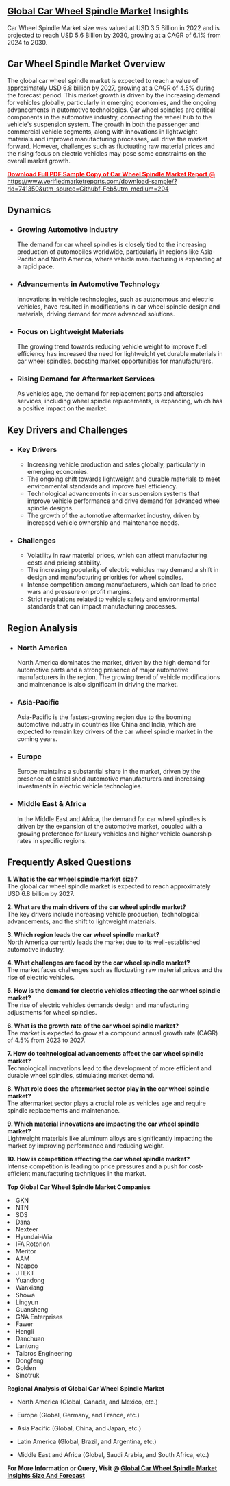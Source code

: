 <h2><a href="https://www.verifiedmarketreports.com/download-sample/?rid=741350&amp;utm_source=Githubf&amp;utm_medium=204" target="_blank">Global Car Wheel Spindle Market</a> Insights</h2><p>Car Wheel Spindle Market size was valued at USD 3.5 Billion in 2022 and is projected to reach USD 5.6 Billion by 2030, growing at a CAGR of 6.1% from 2024 to 2030.</p><p> <h2>Car Wheel Spindle Market Overview</h2> <p>The global car wheel spindle market is expected to reach a value of approximately USD 6.8 billion by 2027, growing at a CAGR of 4.5% during the forecast period. This market growth is driven by the increasing demand for vehicles globally, particularly in emerging economies, and the ongoing advancements in automotive technologies. Car wheel spindles are critical components in the automotive industry, connecting the wheel hub to the vehicle's suspension system. The growth in both the passenger and commercial vehicle segments, along with innovations in lightweight materials and improved manufacturing processes, will drive the market forward. However, challenges such as fluctuating raw material prices and the rising focus on electric vehicles may pose some constraints on the overall market growth.</p> <p><a href="#"><p><span class=""><span style="color: #ff0000;"><strong>Download Full PDF Sample Copy of Car Wheel Spindle Market Report</strong> @ </span><a href="https://www.verifiedmarketreports.com/download-sample/?rid=741350&amp;utm_source=Githubf-Feb&amp;utm_medium=204" target="_blank">https://www.verifiedmarketreports.com/download-sample/?rid=741350&amp;utm_source=Githubf-Feb&amp;utm_medium=204</a></span></p></a></p> <h2>Dynamics</h2> <ul> <li><h3>Growing Automotive Industry</h3> The demand for car wheel spindles is closely tied to the increasing production of automobiles worldwide, particularly in regions like Asia-Pacific and North America, where vehicle manufacturing is expanding at a rapid pace.</li> <li><h3>Advancements in Automotive Technology</h3> Innovations in vehicle technologies, such as autonomous and electric vehicles, have resulted in modifications in car wheel spindle design and materials, driving demand for more advanced solutions.</li> <li><h3>Focus on Lightweight Materials</h3> The growing trend towards reducing vehicle weight to improve fuel efficiency has increased the need for lightweight yet durable materials in car wheel spindles, boosting market opportunities for manufacturers.</li> <li><h3>Rising Demand for Aftermarket Services</h3> As vehicles age, the demand for replacement parts and aftersales services, including wheel spindle replacements, is expanding, which has a positive impact on the market.</li> </ul> <h2>Key Drivers and Challenges</h2> <ul> <li><h3>Key Drivers</h3> <ul> <li>Increasing vehicle production and sales globally, particularly in emerging economies.</li> <li>The ongoing shift towards lightweight and durable materials to meet environmental standards and improve fuel efficiency.</li> <li>Technological advancements in car suspension systems that improve vehicle performance and drive demand for advanced wheel spindle designs.</li> <li>The growth of the automotive aftermarket industry, driven by increased vehicle ownership and maintenance needs.</li> </ul> </li> <li><h3>Challenges</h3> <ul> <li>Volatility in raw material prices, which can affect manufacturing costs and pricing stability.</li> <li>The increasing popularity of electric vehicles may demand a shift in design and manufacturing priorities for wheel spindles.</li> <li>Intense competition among manufacturers, which can lead to price wars and pressure on profit margins.</li> <li>Strict regulations related to vehicle safety and environmental standards that can impact manufacturing processes.</li> </ul> </li> </ul> <h2>Region Analysis</h2> <ul> <li><h3>North America</h3> North America dominates the market, driven by the high demand for automotive parts and a strong presence of major automotive manufacturers in the region. The growing trend of vehicle modifications and maintenance is also significant in driving the market.</li> <li><h3>Asia-Pacific</h3> Asia-Pacific is the fastest-growing region due to the booming automotive industry in countries like China and India, which are expected to remain key drivers of the car wheel spindle market in the coming years.</li> <li><h3>Europe</h3> Europe maintains a substantial share in the market, driven by the presence of established automotive manufacturers and increasing investments in electric vehicle technologies.</li> <li><h3>Middle East & Africa</h3> In the Middle East and Africa, the demand for car wheel spindles is driven by the expansion of the automotive market, coupled with a growing preference for luxury vehicles and higher vehicle ownership rates in specific regions.</li> </ul> <h2>Frequently Asked Questions</h2> <p><strong>1. What is the car wheel spindle market size?</strong><br>The global car wheel spindle market is expected to reach approximately USD 6.8 billion by 2027.</p> <p><strong>2. What are the main drivers of the car wheel spindle market?</strong><br>The key drivers include increasing vehicle production, technological advancements, and the shift to lightweight materials.</p> <p><strong>3. Which region leads the car wheel spindle market?</strong><br>North America currently leads the market due to its well-established automotive industry.</p> <p><strong>4. What challenges are faced by the car wheel spindle market?</strong><br>The market faces challenges such as fluctuating raw material prices and the rise of electric vehicles.</p> <p><strong>5. How is the demand for electric vehicles affecting the car wheel spindle market?</strong><br>The rise of electric vehicles demands design and manufacturing adjustments for wheel spindles.</p> <p><strong>6. What is the growth rate of the car wheel spindle market?</strong><br>The market is expected to grow at a compound annual growth rate (CAGR) of 4.5% from 2023 to 2027.</p> <p><strong>7. How do technological advancements affect the car wheel spindle market?</strong><br>Technological innovations lead to the development of more efficient and durable wheel spindles, stimulating market demand.</p> <p><strong>8. What role does the aftermarket sector play in the car wheel spindle market?</strong><br>The aftermarket sector plays a crucial role as vehicles age and require spindle replacements and maintenance.</p> <p><strong>9. Which material innovations are impacting the car wheel spindle market?</strong><br>Lightweight materials like aluminum alloys are significantly impacting the market by improving performance and reducing weight.</p> <p><strong>10. How is competition affecting the car wheel spindle market?</strong><br>Intense competition is leading to price pressures and a push for cost-efficient manufacturing techniques in the market.</p> </p><p><strong>Top Global Car Wheel Spindle Market Companies</strong></p><div data-test-id=""><p><li>GKN</li><li> NTN</li><li> SDS</li><li> Dana</li><li> Nexteer</li><li> Hyundai-Wia</li><li> IFA Rotorion</li><li> Meritor</li><li> AAM</li><li> Neapco</li><li> JTEKT</li><li> Yuandong</li><li> Wanxiang</li><li> Showa</li><li> Lingyun</li><li> Guansheng</li><li> GNA Enterprises</li><li> Fawer</li><li> Hengli</li><li> Danchuan</li><li> Lantong</li><li> Talbros Engineering</li><li> Dongfeng</li><li> Golden</li><li> Sinotruk</li></p><div><strong>Regional Analysis of&nbsp;Global Car Wheel Spindle Market</strong></div><ul><li dir="ltr"><p dir="ltr">North America&nbsp;(Global, Canada, and Mexico, etc.)</p></li><li dir="ltr"><p dir="ltr">Europe (Global, Germany, and France, etc.)</p></li><li dir="ltr"><p dir="ltr">Asia Pacific&nbsp;(Global, China, and Japan, etc.)</p></li><li dir="ltr"><p dir="ltr">Latin America&nbsp;(Global, Brazil, and Argentina, etc.)</p></li><li dir="ltr">Middle East and Africa&nbsp;(Global, Saudi Arabia, and South Africa, etc.)</li></ul><p><strong>For More Information or Query, Visit @&nbsp;</strong><strong><a href="https://www.verifiedmarketreports.com/product/car-wheel-spindle-market/?utm_source=Githubf&amp;utm_medium=204" target="_blank">Global Car Wheel Spindle Market Insights Size And Forecast</a></strong></p></div>
